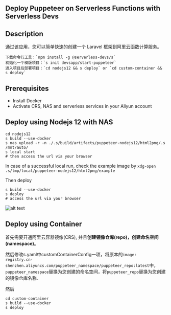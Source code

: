 ## Deploy Puppeteer on Serverless Functions with Serverless Devs

## Description

通过该应用，您可以简单快速的创建一个 Laravel 框架到阿里云函数计算服务。

    下载命令行工具：`npm install -g @serverless-devs/s`
    初始化一个模版项目：`s init devsapp/start-puppeteer`
    进入项目后部署项目：`cd nodejs12 && s deploy` or `cd custom-container && s deploy`


## Prerequisites

* Install Docker
* Activate CRS, NAS and serverless services in your Aliyun account


## Deploy using Nodejs 12 with NAS


```
cd nodejs12
s build --use-docker
s nas upload -r -n ./.s/build/artifacts/puppeteer-nodejs12/html2png/.s /mnt/auto/
s local start
# then access the url via your browser
```

In case of a successful local run, check the example image by `xdg-open .s/tmp/local/puppeteer-nodejs12/html2png/example`

Then deploy
```
s build --use-docker
s deploy
# access the url via your browser
```

![alt text](https://github.com/devsapp/start-puppeteer/blob/master/src/demo.png?raw=true)

## Deploy using Container

首先需要开通阿里云容器镜像(CRS), 并且**创建镜像仓库(repo)，创建命名空间(namespace)**。

然后修改s.yaml中customContainerConfig一项，将原本的`image: registry.cn-shenzhen.aliyuncs.com/puppeteer_namespace/puppeteer_repo:latest`中，`puppeteer_namespace`替换为您创建的命名空间，将`puppeteer_repo`替换为您创建的镜像仓库名称.

然后
```
cd custom-container
s build --use-docker
s deploy
```


